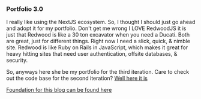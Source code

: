 ### Portfolio 3.0

I really like using the NextJS ecosystem. So, I thought I should just go ahead and adopt it for my
portfolio. Don't get me wrong I LOVE RedwoodJS it is just that Redwood is like a 30 ton excavator
when you need a Ducati. Both are great, just for different things. Right now I need a slick, quick,
& nimble site. Redwood is like Ruby on Rails in JavaScript, which makes it great for heavy hitting
sites that need user authentication, offsite databases, & security.

So, anyways here she be my portfolio for the third iteration. Care to check out the code base for
the second iteration? [Well here it is](https://github.com/Isaac-Tait/isaacTaitsPortfolioWebsite)

[Foundation for this blog can be found here](https://github.com/timlrx/tailwind-nextjs-starter-blog)
